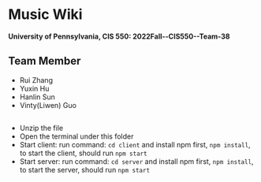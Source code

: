 
Music Wiki
==================================

**University of Pennsylvania, CIS 550: 2022Fall--CIS550--Team-38**

## Team Member
* Rui Zhang
* Yuxin Hu
* Hanlin Sun
* Vinty(Liwen) Guo

## 
* Unzip the file
* Open the terminal under this folder
* Start client: run command: `cd client` and install npm first, `npm install`, to start the client, should run `npm start`
* Start server: run command: `cd server` and install npm first, `npm install`, to start the server, should run `npm start`
